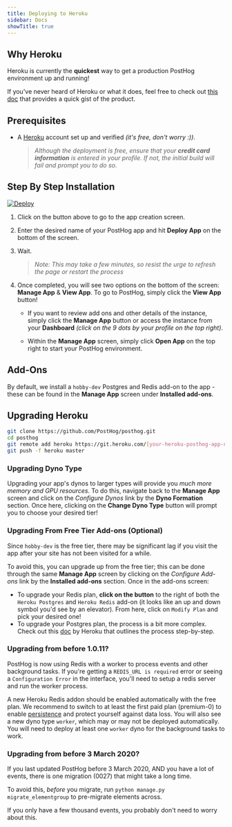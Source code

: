 ```yaml
---
title: Deploying to Heroku
sidebar: Docs
showTitle: true
---
```


## Why Heroku

Heroku is currently the **quickest** way to get a production PostHog environment up and running!

If you've never heard of Heroku or what it does, feel free to check out [this doc](https://www.heroku.com/about) that provides a quick gist of the product.

## Prerequisites

- A [Heroku](https://signup.heroku.com/) account set up and verified *(it's free, don't worry :))*.
    > _Although the deployment is free, ensure that your **credit card information** is entered in your profile. If not, the initial build will fail and prompt you to do so._

## Step By Step Installation

[![Deploy](https://www.herokucdn.com/deploy/button.svg)](https://heroku.com/deploy?template=https://github.com/posthog/posthog)

1. Click on the button above to go to the app creation screen.

2. Enter the desired name of your PostHog app and hit **Deploy App** on the bottom of the screen.

3. Wait.

    > _Note: This may take a few minutes, so resist the urge to refresh the page or restart the process_

4. Once completed, you will see two options on the bottom of the screen: **Manage App** & **View App**. To go to PostHog, simply click the **View App** button!

    - If you want to review add ons and other details of the instance, simply click the **Manage App** button or access the instance from your **Dashboard** *(click on the 9 dots by your profile on the top right)*.

    - Within the **Manage App** screen, simply click **Open App** on the top right to start your PostHog environment.

## Add-Ons

By default, we install a `hobby-dev` Postgres and Redis add-on to the app - these can be found in the **Manage App** screen under **Installed add-ons**.

## Upgrading Heroku

```bash
git clone https://github.com/PostHog/posthog.git
cd posthog
git remote add heroku https://git.heroku.com/[your-heroku-posthog-app-name].git
git push -f heroku master
```

### Upgrading Dyno Type

Upgrading your app's dynos to larger types will provide you *much more memory and GPU resources*. To do this, navigate back to the **Manage App** screen and click on the *Configure Dynos* link by the **Dyno Formation** section. Once here, clicking on the **Change Dyno Type** button will prompt you to choose your desired tier!

### Upgrading From Free Tier Add-ons (Optional)

Since `hobby-dev` is the free tier, there may be significant lag if you visit the app after your site has not been visited for a while.

To avoid this, you can upgrade up from the free tier; this can be done through the same **Manage App** screen by clicking on the *Configure Add-ons* link by the **Installed add-ons** section. Once in the add-ons screen:

- To upgrade your Redis plan, **click on the button** to the right of both the `Heroku Postgres` and `Heroku Redis` add-on (it looks like an up and down symbol you'd see by an elevator). From here, click on `Modify Plan` and pick your desired one!
- To upgrade your Postgres plan, the process is a bit more complex. Check out this [doc](https://devcenter.heroku.com/articles/updating-heroku-postgres-databases) by Heroku that outlines the process step-by-step.

### Upgrading from before 1.0.11?

PostHog is now using Redis with a worker to process events and other background tasks. If you're getting a `REDIS_URL is required` error or seeing a `Configuration Error` in the interface, you'll need to setup a redis server and run the worker process.

A new Heroku Redis addon should be enabled automatically with the free plan. We recommend to switch to at least the first paid plan (premium-0) to enable [persistence](https://devcenter.heroku.com/articles/heroku-redis#persistence) and protect yourself against data loss. You will also see a new dyno type `worker`, which may or may not be deployed automatically. You will need to deploy at least one `worker` dyno for the background tasks to work.

### Upgrading from before 3 March 2020?

If you last updated PostHog before 3 March 2020, AND you have a lot of events, there is one migration (0027) that might take a long time.

To avoid this, _before_ you migrate, run `python manage.py migrate_elementgroup` to pre-migrate elements across.

If you only have a few thousand events, you probably don't need to worry about this.
